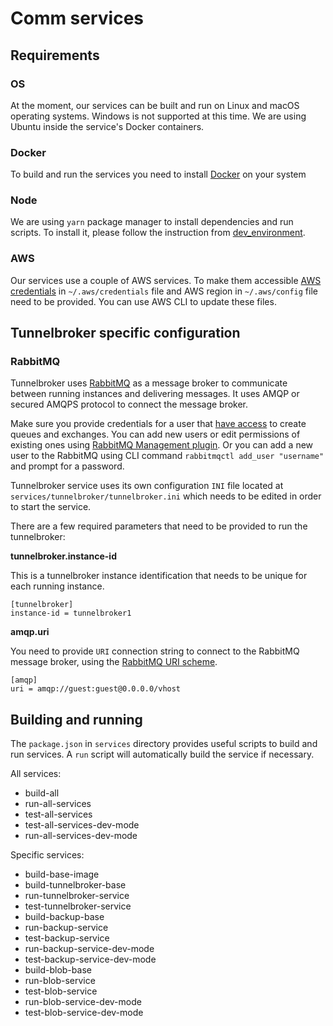 # Comm services

## Requirements

### OS

At the moment, our services can be built and run on Linux and macOS operating systems.
Windows is not supported at this time.
We are using Ubuntu inside the service's Docker containers.

### Docker

To build and run the services you need to install [Docker](https://docs.docker.com/desktop/) on your system

### Node

We are using `yarn` package manager to install dependencies and run scripts. To install it, please follow the instruction from [dev_environment](https://github.com/CommE2E/comm/blob/master/docs/dev_environment.md#node).

### AWS

Our services use a couple of AWS services. To make them accessible [AWS credentials](https://docs.aws.amazon.com/cli/latest/userguide/cli-configure-files.html) in `~/.aws/credentials` file and AWS region in `~/.aws/config` file need to be provided.
You can use AWS CLI to update these files.

## Tunnelbroker specific configuration

### RabbitMQ

Tunnelbroker uses [RabbitMQ](https://www.rabbitmq.com/) as a message broker to communicate between running instances and delivering messages. It uses AMQP or secured AMQPS protocol to connect the message broker.

Make sure you provide credentials for a user that [have access](https://www.rabbitmq.com/access-control.html) to create queues and exchanges. You can add new users or edit permissions of existing ones using [RabbitMQ Management plugin](https://www.rabbitmq.com/management.html). Or you can add a new user to the RabbitMQ using CLI command `rabbitmqctl add_user "username"` and prompt for a password.

Tunnelbroker service uses its own configuration `INI` file located at `services/tunnelbroker/tunnelbroker.ini`
which needs to be edited in order to start the service.

There are a few required parameters that need to be provided to run the tunnelbroker:

**tunnelbroker.instance-id**

This is a tunnelbroker instance identification that needs to be unique for each running instance.

```
[tunnelbroker]
instance-id = tunnelbroker1
```

**amqp.uri**

You need to provide `URI` connection string to connect to the RabbitMQ message broker, using the [RabbitMQ URI scheme](https://www.rabbitmq.com/uri-spec.html).

```
[amqp]
uri = amqp://guest:guest@0.0.0.0/vhost
```

## Building and running

The `package.json` in `services` directory provides useful scripts to build and run services.
A `run` script will automatically build the service if necessary.

All services:

- build-all
- run-all-services
- test-all-services
- test-all-services-dev-mode
- run-all-services-dev-mode

Specific services:

- build-base-image
- build-tunnelbroker-base
- run-tunnelbroker-service
- test-tunnelbroker-service
- build-backup-base
- run-backup-service
- test-backup-service
- run-backup-service-dev-mode
- test-backup-service-dev-mode
- build-blob-base
- run-blob-service
- test-blob-service
- run-blob-service-dev-mode
- test-blob-service-dev-mode
